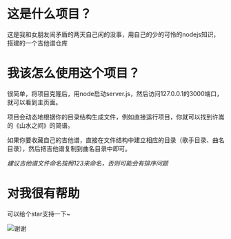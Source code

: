 # 这是什么项目？
这是我和女朋友闹矛盾的两天自己闲的没事，用自己的少的可怜的nodejs知识，搭建的一个吉他谱仓库




# 我该怎么使用这个项目？
很简单，将项目克隆后，用node启动server.js，然后访问127.0.0.1的3000端口，就可以看到主页面。

项目会动态地根据你的目录结构生成文件，例如直接运行项目，你就可以找到许嵩的《山水之间》的简谱。

如果你要收藏自己的吉他谱，直接在文件结构中建立相应的目录（歌手目录、曲名目录），然后把吉他谱复制到曲名目录中即可。

*建议吉他谱文件命名按照123来命名，否则可能会有排序问题*

# 对我很有帮助
可以给个star支持一下~


![谢谢](http://resource.wayneblog.top/other/picture/girl/1.jpg)





























